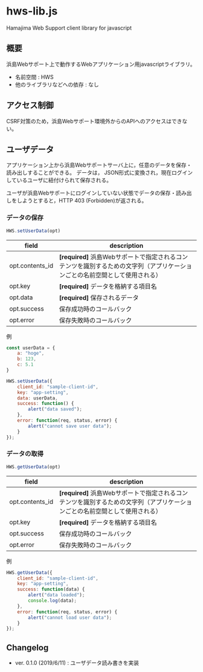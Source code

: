 # hws-lib.js

Hamajima Web Support client library for javascript

## 概要

浜島Webサポート上で動作するWebアプリケーション用javascriptライブラリ。

*  名前空間 : HWS
*  他のライブラリなどへの依存 : なし

## アクセス制御

CSRF対策のため，浜島Webサポート環境外からのAPIへのアクセスはできない。

## ユーザデータ

アプリケーション上から浜島Webサポートサーバ上に，任意のデータを保存・読み出しすることができる。
データは， JSON形式に変換され，現在ログインしているユーザに紐付けられて保存される。

ユーザが浜島Webサポートにログインしていない状態でデータの保存・読み出しをしようとすると，HTTP 403 (Forbidden)が返される。

### データの保存

```javascript
HWS.setUserData(opt)
```

| field | description |
| ------ | ------ |
| opt.contents_id | **[required]** 浜島Webサポートで指定されるコンテンツを識別するための文字列（アプリケーションごとの名前空間として使用される） |
| opt.key | **[required]** データを格納する項目名 |
| opt.data | **[required]** 保存されるデータ |
| opt.success | 保存成功時のコールバック |
| opt.error | 保存失敗時のコールバック |

例

```javascript
const userData = {
    a: "hoge",
    b: 123,
    c: 5.1
}

HWS.setUserData({
    client_id: "sample-client-id",
    key: "app-setting",
    data: userData,
    success: function() {
        alert("data saved");
    },
    error: function(req, status, error) {
        alert("cannot save user data");
    }
});
```

### データの取得

```javascript
HWS.getUserData(opt)
```

| field | description |
| ------ | ------ |
| opt.contents_id | **[required]** 浜島Webサポートで指定されるコンテンツを識別するための文字列（アプリケーションごとの名前空間として使用される） |
| opt.key | **[required]** データを格納する項目名 |
| opt.success | 保存成功時のコールバック |
| opt.error | 保存失敗時のコールバック |

例

```javascript
HWS.getUserData({
    client_id: "sample-client-id",
    key: "app-setting",
    success: function(data) {
        alert("data loaded");
        console.log(data);
    },
    error: function(req, status, error) {
        alert("cannot load user data");
    }
});
```

## Changelog
* ver. 0.1.0 (2019/6/11) : ユーザデータ読み書きを実装